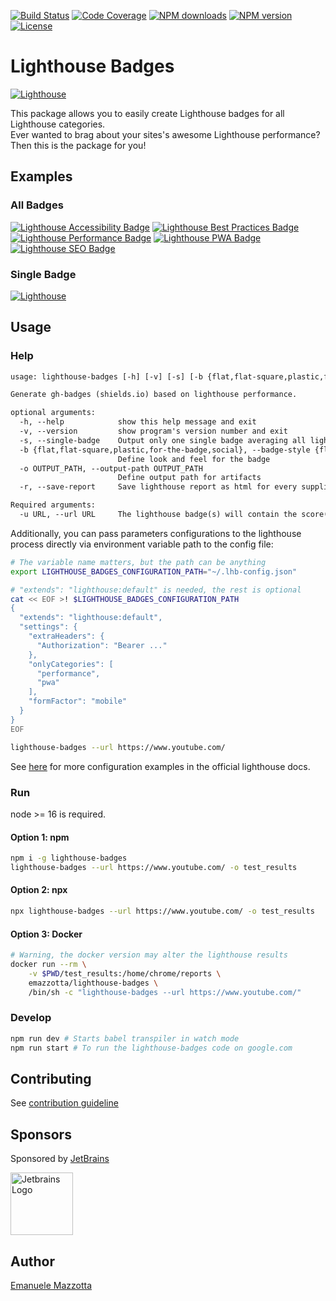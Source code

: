 [![Build Status](https://github.com/emazzotta/lighthouse-badges/workflows/build/badge.svg)](https://github.com/emazzotta/lighthouse-badges/actions)
[![Code Coverage](https://codecov.io/gh/emazzotta/lighthouse-badges/branch/master/graph/badge.svg)](https://github.com/emazzotta/lighthouse-badges/actions)
[![NPM downloads](https://img.shields.io/npm/dt/lighthouse-badges?color=blue)](https://www.npmjs.org/package/lighthouse-badges)
[![NPM version](https://img.shields.io/npm/v/lighthouse-badges.svg)](https://www.npmjs.org/package/lighthouse-badges)
[![License](https://img.shields.io/:license-mit-blue.svg?style=flat)](https://emanuelemazzotta.com/mit-license)

# Lighthouse Badges

[![Lighthouse](./assets/img/lighthouse.svg)](https://github.com/GoogleChrome/lighthouse)

This package allows you to easily create Lighthouse badges for all Lighthouse categories.  
Ever wanted to brag about your sites's awesome Lighthouse performance? Then this is the package for you!  

## Examples

### All Badges

[![Lighthouse Accessibility Badge](./assets/img/scores/lighthouse_accessibility.svg)](https://github.com/emazzotta/lighthouse-badges)
[![Lighthouse Best Practices Badge](./assets/img/scores/lighthouse_best-practices.svg)](https://github.com/emazzotta/lighthouse-badges)
[![Lighthouse Performance Badge](./assets/img/scores/lighthouse_performance.svg)](https://github.com/emazzotta/lighthouse-badges)
[![Lighthouse PWA Badge](./assets/img/scores/lighthouse_pwa.svg)](https://github.com/emazzotta/lighthouse-badges)
[![Lighthouse SEO Badge](./assets/img/scores/lighthouse_seo.svg)](https://github.com/emazzotta/lighthouse-badges)

### Single Badge

[![Lighthouse](./assets/img/scores/lighthouse.svg)](https://github.com/emazzotta/lighthouse-badges)

## Usage

### Help

```txt
usage: lighthouse-badges [-h] [-v] [-s] [-b {flat,flat-square,plastic,for-the-badge,social}] [-o OUTPUT_PATH] [-r] -u URL

Generate gh-badges (shields.io) based on lighthouse performance.

optional arguments:
  -h, --help            show this help message and exit
  -v, --version         show program's version number and exit
  -s, --single-badge    Output only one single badge averaging all lighthouse categories' scores
  -b {flat,flat-square,plastic,for-the-badge,social}, --badge-style {flat,flat-square,plastic,for-the-badge,social}
                        Define look and feel for the badge
  -o OUTPUT_PATH, --output-path OUTPUT_PATH
                        Define output path for artifacts
  -r, --save-report     Save lighthouse report as html for every supplied url

Required arguments:
  -u URL, --url URL     The lighthouse badge(s) will contain the score(s) of all the supplied url
```

Additionally, you can pass parameters configurations to the lighthouse process directly via environment variable path to the config file:

```bash
# The variable name matters, but the path can be anything
export LIGHTHOUSE_BADGES_CONFIGURATION_PATH="~/.lhb-config.json" 

# "extends": "lighthouse:default" is needed, the rest is optional
cat << EOF >! $LIGHTHOUSE_BADGES_CONFIGURATION_PATH
{
  "extends": "lighthouse:default",
  "settings": {
    "extraHeaders": {
      "Authorization": "Bearer ..."
    },
    "onlyCategories": [
      "performance",
      "pwa"
    ],
    "formFactor": "mobile"
  }
}
EOF

lighthouse-badges --url https://www.youtube.com/
```

See [here](https://github.com/GoogleChrome/lighthouse/blob/main/docs/configuration.md) for more configuration examples in the official lighthouse docs.

### Run

node >= 16 is required.

#### Option 1: npm
```bash
npm i -g lighthouse-badges
lighthouse-badges --url https://www.youtube.com/ -o test_results
```

#### Option 2: npx
```bash
npx lighthouse-badges --url https://www.youtube.com/ -o test_results
```

#### Option 3: Docker
```bash
# Warning, the docker version may alter the lighthouse results
docker run --rm \
    -v $PWD/test_results:/home/chrome/reports \
    emazzotta/lighthouse-badges \
    /bin/sh -c "lighthouse-badges --url https://www.youtube.com/"
```

### Develop

```bash
npm run dev # Starts babel transpiler in watch mode
npm run start # To run the lighthouse-badges code on google.com
```

## Contributing

See [contribution guideline](./CONTRIBUTING.md)

## Sponsors

Sponsored by [JetBrains](https://www.jetbrains.com/?from=Lighthouse-Badges)

<a href="https://www.jetbrains.com/?from=Lighthouse-Badges">
  <img alt="Jetbrains Logo" src="./assets/img/jetbrains.svg" height="100">
</a>

## Author

[Emanuele Mazzotta](mailto:hello@mazzotta.me)
